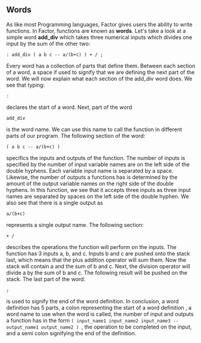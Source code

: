 ## Words
As like most Programming languages, Factor gives users the ability to write functions.  In Factor, functions are known as **words**.  Let's take a look at a simple word **add_div** which takes three numerical inputs which divides one input by the sum of the other two:

`: add_div ( a b c -- a/(b+c) ) + / ;`

Every word has a collection of parts that define them.  Between each section of a word, a space if used to signify that we are defining the next part of the word.  We will now explain what each section of the add_div word does.  We see that typing:

`: `

declares the start of a word.  Next, part of  the word

`add_div ` 

is the word name.  We can use this name to call the function in different parts of our program.  The following section of the word:

`( a b c -- a/(b+c) ) `

specifics the inputs and outputs of the function.  The number of inputs is specified by the number of input variable names are on the left side of the double hyphens.  Each variable input name is separated by a space.  Likewise, the number of outputs a functions has is determined by the amount of the output variable names on the right side of the double hyphens.  In this function, we see that it accepts three inputs as three input names are separated by spaces on the left side of the double hyphen.  We also see that there is a single output as 

`a/(b+c)`

represents a single output name.  The following section:

`+ /`

describes the operations the function will perform on the inputs.  The function has 3 inputs a, b, and c.  Inputs b and c are pushed onto the stack last, which means that the plus addition operator will sum them.  Now the stack will contain a and the sum of b and c.  Next, the division operator will divide a by the sum of b and c.  The following result will be pushed on the stack.  The last part of the word:

`;`

is used to signify the end of the word definition.
In conclusion, a word definition has 5 parts, a colon representing the start of a word definition , a word name to use when the word is called, the number of input and outputs a function has in the form `( input_name1 input_name2 input_name3 -- output_name1 output_name2 ) `, the operation to be completed on the input, and a semi colon signifying the end of the definition.